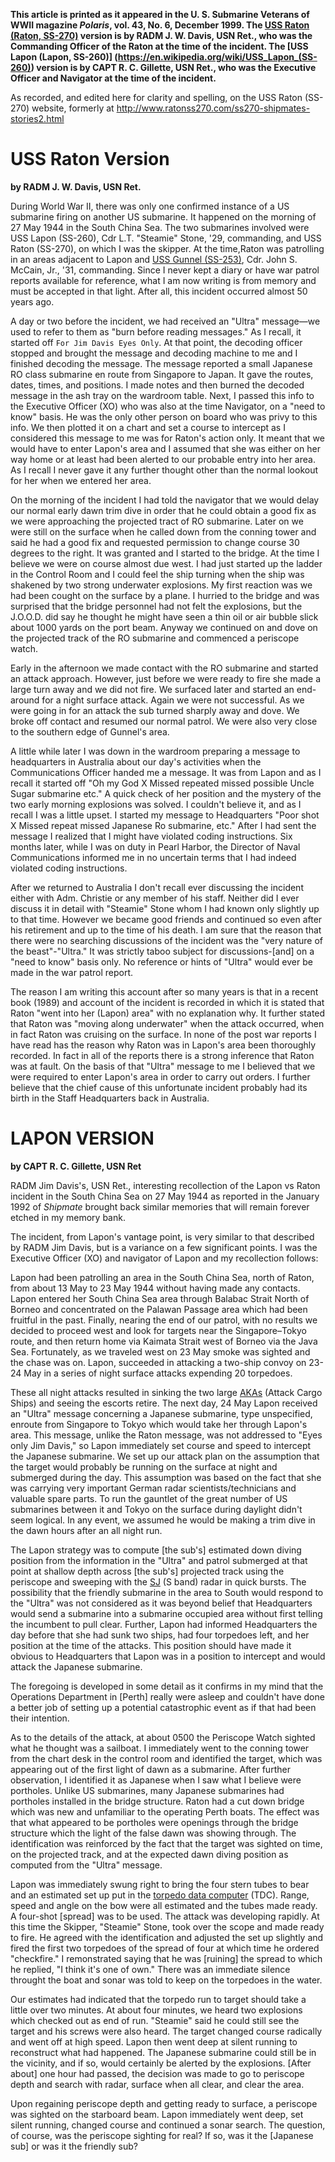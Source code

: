 **This article is printed as it appeared in the U. S. Submarine Veterans of WWII magazine _Polaris_, vol. 43, No. 6, December 1999. The [USS Raton (Raton, SS-270)](https://en.wikipedia.org/wiki/USS_Raton) version is by RADM J. W. Davis, USN Ret., who was the Commanding Officer of the Raton at the time of the incident. The [USS Lapon (Lapon, SS-260)] (https://en.wikipedia.org/wiki/USS_Lapon_(SS-260)) version is by CAPT R. C. Gillette, USN Ret., who was the Executive Officer and Navigator at the time of the incident.**

As recorded, and edited here for clarity and spelling, on the USS Raton (SS-270) website, formerly at http://www.ratonss270.com/ss270-shipmates-stories2.html

# USS Raton Version

**by RADM J. W. Davis, USN Ret.**

During World War II, there was only one confirmed instance of a US submarine firing on another US submarine. It happened on the morning of 27 May 1944 in the South China Sea. The two submarines involved were USS Lapon (SS-260), Cdr L.T. "Steamie" Stone, '29, commanding, and USS Raton (SS-270), on which I was the skipper. At the time,Raton was patrolling in an areas adjacent to Lapon and [USS Gunnel (SS-253)](https://en.wikipedia.org/wiki/USS_Gunnel), Cdr. John S. McCain, Jr., '31, commanding. Since I never kept a diary or have war patrol reports available for reference, what I am now writing is from memory and must be accepted in that light. After all, this incident occurred almost 50 years ago.

A day or two before the incident, we had received an "Ultra" message—we used to refer to them as "burn before reading messages." As I recall, it started off `For Jim Davis Eyes Only`. At that point, the decoding officer stopped and brought the message and decoding machine to me and I finished decoding the message. The message reported a small Japanese RO class submarine en route from Singapore to Japan. It gave the routes, dates, times, and positions. I made notes and then burned the decoded message in the ash tray on the wardroom table. Next, I passed this info to the Executive Officer (XO) who was also at the time Navigator, on a "need to know" basis. He was the only other person on board who was privy to this info. We then plotted it on a chart and set a course to intercept as I considered this message to me was for Raton's action only. It meant that we would have to enter Lapon's area and I assumed that she was either on her way home or at least had been alerted to our probable entry into her area. As I recall I never gave it any further thought other than the normal lookout for her when we entered her area.

On the morning of the incident I had told the navigator that we would delay our normal early dawn trim dive in order that he could obtain a good fix as we were approaching the projected tract of RO submarine. Later on we were still on the surface when he called down from the conning tower and said he had a good fix and requested permission to change course 30 degrees to the right. It was granted and I started to the bridge. At the time I believe we were on course almost due west. I had just started up the ladder in the Control Room and I could feel the ship turning when the ship was shakened by two strong underwater explosions. My first reaction was we had been cought on the surface by a plane. I hurried to the bridge and was surprised that the bridge personnel had not felt the explosions, but the J.O.O.D. did say he thought he might have seen a thin oil or air bubble slick about 1000 yards on the port beam. Anyway we continued on and dove on the projected track of the RO submarine and commenced a periscope watch.

Early in the afternoon we made contact with the RO submarine and started an attack approach. However, just before we were ready to fire she made a large turn away and we did not fire. We surfaced later and started an end-around for a night surface attack. Again we were not successful. As we were going in for an attack the sub turned sharply away and dove. We broke off contact and resumed our normal patrol. We were also very close to the southern edge of Gunnel's area.

A little while later I was down in the wardroom preparing a message to headquarters in Australia about our day's activities when the Communications Officer handed me a message. It was from Lapon and as I recall it started off "Oh my God X Missed repeated missed possible Uncle Sugar submarine etc." A quick check of her position and the mystery of the two early morning explosions was solved. I couldn't believe it, and as I recall I was a little upset. I started my message to Headquarters "Poor shot X Missed repeat missed Japanese Ro submarine, etc." After I had sent the message I realized that I might have violated coding instructions. Six months later, while I was on duty in Pearl Harbor, the Director of Naval Communications informed me in no uncertain terms that I had indeed violated coding instructions.

After we returned to Australia I don't recall ever discussing the incident either with Adm. Christie or any member of his staff. Neither did I ever discuss it in detail with "Steamie" Stone whom I had known only slightly up to that time. However we became good friends and continued so even after his retirement and up to the time of his death. I am sure that the reason that there were no searching discussions of the incident was the "very nature of the beast"-"Ultra." It was strictly taboo subject for discussions-[and] on a "need to know" basis only. No reference or hints of "Ultra" would ever be made in the war patrol report.

The reason I am writing this account after so many years is that in a recent book (1989) and account of the incident is recorded in which it is stated that Raton "went into her (Lapon) area" with no explanation why. It further stated that Raton was "moving along underwater" when the attack occurred, when in fact Raton was cruising on the surface. In none of the post war reports I have read has the reason why Raton was in Lapon's area been thoroughly recorded. In fact in all of the reports there is a strong inference that Raton was at fault. On the basis of that "Ultra" message to me I believed that we were required to enter Lapon's area in order to carry out orders. I further believe that the chief cause of this unfortunate incident probably had its birth in the Staff Headquarters back in Australia.


# LAPON VERSION

**by CAPT R. C. Gillette, USN Ret**

RADM Jim Davis's, USN Ret., interesting recollection of the Lapon vs Raton incident in the South China Sea on 27 May 1944 as reported in the January 1992 of _Shipmate_ brought back similar memories that will remain forever etched in my memory bank.

The incident, from Lapon's vantage point, is very similar to that described by RADM Jim Davis, but is a variance on a few significant points. I was the Executive Officer (XO) and navigator of Lapon and my recollection follows:

Lapon had been patrolling an area in the South China Sea, north of Raton, from about 13 May to 23 May 1944 without having made any contacts. Lapon entered her South China Sea area through Balabac Strait North of Borneo and concentrated on the Palawan Passage area which had been fruitful in the past. Finally, nearing the end of our patrol, with no results we decided to proceed west and look for targets near the Singapore&#8211;Tokyo route, and then return home via Kaimata Strait west of Borneo via the Java Sea. Fortunately, as we traveled west on 23 May smoke was sighted and the chase was on. Lapon, succeeded in attacking a two-ship convoy on 23-24 May in a series of night surface attacks expending 20 torpedoes. 

These all night attacks resulted in sinking the two large [AKAs](https://en.wikipedia.org/wiki/Amphibious_cargo_ship) (Attack Cargo Ships) and seeing the escorts retire. The next day, 24 May Lapon received an "Ultra" message concerning a Japanese submarine, type unspecified, enroute from Singapore to Tokyo which would take her through Lapon's area. This message, unlike the Raton message, was not addressed to "Eyes only Jim Davis," so Lapon immediately set course and speed to intercept the Japanese submarine. We set up our attack plan on the assumption that the target would probably be running on the surface at night and submerged during the day. This assumption was based on the fact that she was carrying very important German radar scientists/technicians and valuable spare parts. To run the gauntlet of the great number of US submarines between it and Tokyo on the surface during daylight didn't seem logical. In any event, we assumed he would be making a trim dive in the dawn hours after an all night run.

The Lapon strategy was to compute [the sub's] estimated down diving position from the information in the "Ultra" and patrol submerged at that point at shallow depth across [the sub's] projected track using the periscope and sweeping with the [SJ](https://en.wikipedia.org/wiki/SJ_radar) (S band) radar in quick bursts. The possibility that the friendly submarine in the area to South would respond to the "Ultra" was not considered as it was beyond belief that Headquarters would send a submarine into a submarine occupied area without first telling the incumbent to pull clear. Further, Lapon had informed Headquarters the day before that she had sunk two ships, had four torpedoes left, and her position at the time of the attacks. This position should have made it obvious to Headquarters that Lapon was in a position to intercept and would attack the Japanese submarine.

The foregoing is developed in some detail as it confirms in my mind that the Operations Department in [Perth] really were asleep and couldn't have done a better job of setting up a potential catastrophic event as if that had been their intention.

As to the details of the attack, at about 0500 the Periscope Watch sighted what he thought was a sailboat. I immediately went to the conning tower from the chart desk in the control room and identified the target, which was appearing out of the first light of dawn as a submarine. After further observation, I identified it as Japanese when I saw what I believe were portholes. Unlike US submarines, many Japanese submarines had portholes installed in the bridge structure. Raton had a cut down bridge which was new and unfamiliar to the operating Perth boats. The effect was that what appeared to be portholes were openings through the bridge structure which the light of the false dawn was showing through. The identification was reinforced by the fact that the target was sighted on time, on the projected track, and at the expected dawn diving position as computed from the "Ultra" message.

Lapon was immediately swung right to bring the four stern tubes to bear and an estimated set up put in the [torpedo data computer](https://en.wikipedia.org/wiki/Torpedo_Data_Computer) (TDC). Range, speed and angle on the bow were all estimated and the tubes made ready. A four-shot [spread] was to be used. The attack was developing rapidly. At this time the Skipper, "Steamie" Stone, took over the scope and made ready to fire. He agreed with the identification and adjusted the set up slightly and fired the first two torpedoes of the spread of four at which time he ordered "checkfire." I remonstrated saying that he was [ruining] the spread to which he replied, "I think it's one of own." There was an immediate silence throught the boat and sonar was told to keep on the torpedoes in the water. 

Our estimates had indicated that the torpedo run to target should take a little over two minutes. At about four minutes, we heard two explosions which checked out as end of run. "Steamie" said he could still see the target and his screws were also heard. The target changed course radically and went off at high speed. Lapon then went deep at silent running to reconstruct what had happened. The Japanese submarine could still be in the vicinity, and if so, would certainly be alerted by the explosions. [After about] one hour had passed, the decision was made to go to periscope depth and search with radar, surface when all clear, and clear the area.

Upon regaining periscope depth and getting ready to surface, a periscope was sighted on the starboard beam. Lapon immediately went deep, set silent running, changed course and continued a sonar search. The question, of course, was the periscope sighting for real? If so, was it the [Japanese sub] or was it the friendly sub?
